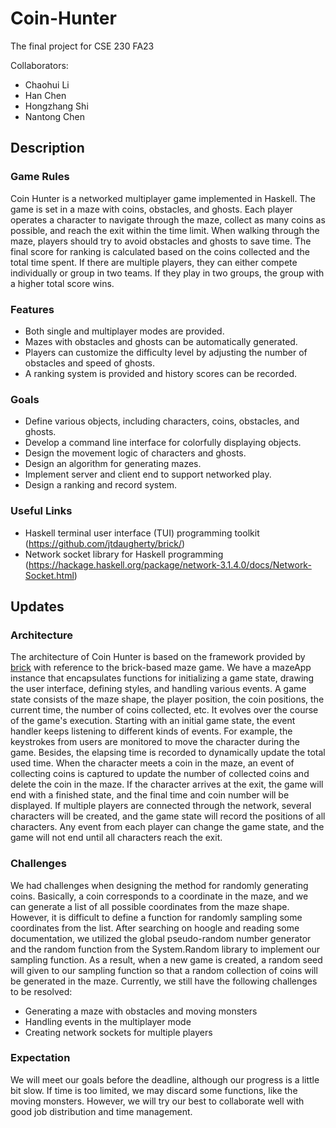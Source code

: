 # Coin-Hunter
The final project for CSE 230 FA23

Collaborators:
* Chaohui Li
* Han Chen
* Hongzhang Shi
* Nantong Chen

## Description
### Game Rules
Coin Hunter is a networked multiplayer game implemented in Haskell. The game is set in a maze with coins, obstacles, and ghosts. Each player operates a character to navigate through the maze, collect as many coins as possible, and reach the exit within the time limit. When walking through the maze, players should try to avoid obstacles and ghosts to save time. The final score for ranking is calculated based on the coins collected and the total time spent. If there are multiple players, they can either compete individually or group in two teams. If they play in two groups, the group with a higher total score wins. 

### Features
* Both single and multiplayer modes are provided. 
* Mazes with obstacles and ghosts can be automatically generated. 
* Players can customize the difficulty level by adjusting the number of obstacles and speed of ghosts.
* A ranking system is provided and history scores can be recorded.

### Goals
* Define various objects, including characters, coins, obstacles, and ghosts.
* Develop a command line interface for colorfully displaying objects. 
* Design the movement logic of characters and ghosts.
* Design an algorithm for generating mazes.
* Implement server and client end to support networked play.
* Design a ranking and record system. 

### Useful Links
* Haskell terminal user interface (TUI) programming toolkit (https://github.com/jtdaugherty/brick/)
* Network socket library for Haskell programming (https://hackage.haskell.org/package/network-3.1.4.0/docs/Network-Socket.html)

## Updates
### Architecture
The architecture of Coin Hunter is based on the framework provided by [brick](https://github.com/jtdaugherty/brick/) with reference to the brick-based maze game. We have a mazeApp instance that encapsulates functions for initializing a game state, drawing the user interface, defining styles, and handling various events. A game state consists of the maze shape, the player position, the coin positions, the current time, the number of coins collected, etc. It evolves over the course of the game's execution. Starting with an initial game state, the event handler keeps listening to different kinds of events. For example, the keystrokes from users are monitored to move the character during the game. Besides, the elapsing time is recorded to dynamically update the total used time. When the character meets a coin in the maze, an event of collecting coins is captured to update the number of collected coins and delete the coin in the maze. If the character arrives at the exit, the game will end with a finished state, and the final time and coin number will be displayed. If multiple players are connected through the network, several characters will be created, and the game state will record the positions of all characters. Any event from each player can change the game state, and the game will not end until all characters reach the exit. 

### Challenges
We had challenges when designing the method for randomly generating coins. Basically, a coin corresponds to a coordinate in the maze, and we can generate a list of all possible coordinates from the maze shape. However, it is difficult to define a function for randomly sampling some coordinates from the list. After searching on hoogle and reading some documentation, we utilized the global pseudo-random number generator and the random function from the System.Random library to implement our sampling function. As a result, when a new game is created, a random seed will given to our sampling function so that a random collection of coins will be generated in the maze. Currently, we still have the following challenges to be resolved:
* Generating a maze with obstacles and moving monsters
* Handling events in the multiplayer mode
* Creating network sockets for multiple players

### Expectation
We will meet our goals before the deadline, although our progress is a little bit slow. If time is too limited, we may discard some functions, like the moving monsters. However, we will try our best to collaborate well with good job distribution and time management. 


